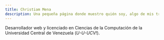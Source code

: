 ```yaml
---
title: Christiam Mena
description: Una pequeña página donde muestro quién soy, algo de mis trabajos y escribo un poco sobre todo.
---
```


Desarrollador web y licenciado en Ciencias de la Computación de la Universidad Central de Venezuela (_U-U-UCV!_).
